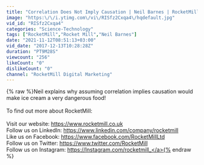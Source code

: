 ```yaml
---
title: "Correlation Does Not Imply Causation | Neil Barnes | RocketMill"
image: "https:\/\/i.ytimg.com\/vi\/RISfz2Cxqa4\/hqdefault.jpg"
vid_id: "RISfz2Cxqa4"
categories: "Science-Technology"
tags: ["RocketMill","Rocket Mill","Neil Barnes"]
date: "2021-11-12T08:51:13+03:00"
vid_date: "2017-12-13T10:28:28Z"
duration: "PT9M28S"
viewcount: "256"
likeCount: "0"
dislikeCount: "0"
channel: "RocketMill Digital Marketing"
---
```

{% raw %}Neil explains why assuming correlation implies causation would make ice cream a very dangerous food!<br /><br />To find out more about RocketMill:<br /><br />Visit our website: <a rel="nofollow" target="blank" href="https://www.rocketmill.co.uk">https://www.rocketmill.co.uk</a><br />Follow us on LinkedIn: <a rel="nofollow" target="blank" href="https://www.linkedin.com/company/rocketmill">https://www.linkedin.com/company/rocketmill</a><br />Like us on Facebook: <a rel="nofollow" target="blank" href="https://www.facebook.com/RocketMillLtd">https://www.facebook.com/RocketMillLtd</a><br />Follow us on Twitter: <a rel="nofollow" target="blank" href="https://www.twitter.com/RocketMill">https://www.twitter.com/RocketMill</a><br />Follow us on Instagram: <a rel="nofollow" target="blank" href="https://Instagram.com/rocketmill_">https://Instagram.com/rocketmill_</a>{% endraw %}
